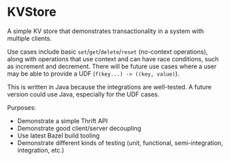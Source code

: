 # KVStore
A simple KV store that demonstrates transactionality in a system with multiple clients.

Use cases include basic `set`/`get`/`delete`/`reset` (no-context operations), along with operations that use context and can have race conditions, 
such as increment and decrement. There will be future use cases where a user may be able to provide a UDF (`f(key...) -> ((key, value)`).

This is written in Java because the integrations are well-tested.
A future version could use Java, especially for the UDF cases.

Purposes:
- Demonstrate a simple Thrift API
- Demonstrate good client/server decoupling
- Use latest Bazel build tooling
- Demonstrate different kinds of testing (unit, functional, semi-integration, integration, etc.)
